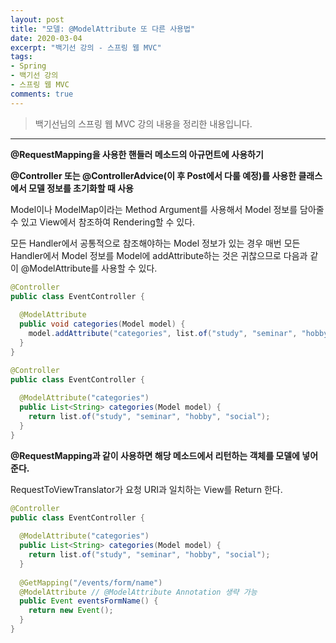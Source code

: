 ```yaml
---
layout: post 
title: "모델: @ModelAttribute 또 다른 사용법"
date: 2020-03-04
excerpt: "백기선 강의 - 스프링 웹 MVC"
tags: 
- Spring
- 백기선 강의
- 스프링 웹 MVC
comments: true 
---
```


>백기선님의 스프링 웹 MVC 강의 내용을 정리한 내용입니다.
---

**@RequestMapping을 사용한 핸들러 메소드의 아규먼트에 사용하기**



**@Controller 또는 @ControllerAdvice(이 후 Post에서 다룰 예정)를 사용한 클래스에서 모델 정보를 초기화할 때 사용**

Model이나 ModelMap이라는 Method Argument를 사용해서 Model 정보를 담아줄 수 있고 View에서 참조하여 Rendering할 수 있다.

모든 Handler에서 공통적으로 참조해야하는 Model 정보가 있는 경우 매번 모든 Handler에서 Model 정보를 Model에 addAttribute하는 것은 귀찮으므로 다음과 같이 @ModelAttribute를 사용할 수 있다.

```java
@Controller 
public class EventController {
  
  @ModelAttribute
  public void categories(Model model) {
    model.addAttribute("categories", list.of("study", "seminar", "hobby", "social"));
  }
}
```

```java
@Controller 
public class EventController {
  
  @ModelAttribute("categories")
  public List<String> categories(Model model) {
    return list.of("study", "seminar", "hobby", "social");
  }
}
```



**@RequestMapping과 같이 사용하면 해당 메소드에서 리턴하는 객체를 모델에 넣어 준다.**

RequestToViewTranslator가 요청 URI과 일치하는 View를 Return 한다.

```java
@Controller 
public class EventController {
  
  @ModelAttribute("categories")
  public List<String> categories(Model model) {
    return list.of("study", "seminar", "hobby", "social");
  }
  
  @GetMapping("/events/form/name")
  @ModelAttribute // @ModelAttribute Annotation 생략 가능
  public Event eventsFormName() {
    return new Event();
  }
}
```

